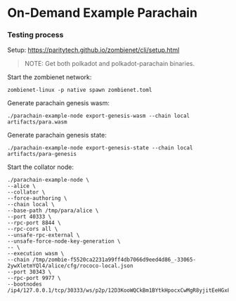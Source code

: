 # On-Demand Example Parachain

### Testing process

Setup: https://paritytech.github.io/zombienet/cli/setup.html
> NOTE: Get both polkadot and polkadot-parachain binaries.

Start the zombienet network:
```
zombienet-linux -p native spawn zombienet.toml
```

Generate parachain genesis wasm:
```
./parachain-example-node export-genesis-wasm --chain local artifacts/para.wasm
```

Generate parachain genesis state:
```
./parachain-example-node export-genesis-state --chain local artifacts/para-genesis
```

Start the collator node:
```
./parachain-example-node \
--alice \
--collator \
--force-authoring \
--chain local \
--base-path /tmp/para/alice \
--port 40333 \
--rpc-port 8844 \
--rpc-cors all \
--unsafe-rpc-external \
--unsafe-force-node-key-generation \
-- \
--execution wasm \
--chain /tmp/zombie-f5520ca2231a99ff4db7066d9eed4d86_-33065-2ywXletmYQl4/alice/cfg/rococo-local.json
--port 30343 \
--rpc-port 9977 \
--bootnodes /ip4/127.0.0.1/tcp/30333/ws/p2p/12D3KooWQCkBm1BYtkHpocxCwMgR8yjitEeHGx8spzcDLGt2gkBm
```
